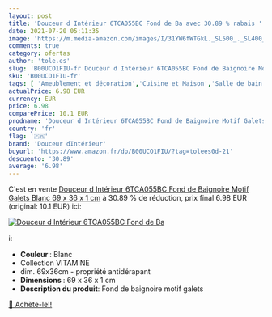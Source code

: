 ```yaml
---
layout: post
title: 'Douceur d Intérieur 6TCA055BC Fond de Ba avec 30.89 % rabais '
date: 2021-07-20 05:11:35
image: 'https://m.media-amazon.com/images/I/31YW6fWTGkL._SL500_._SL400_.jpg'
comments: true
category: ofertas
author: 'tole.es'
slug: 'B00UCO1FIU-fr Douceur d Intérieur 6TCA055BC Fond de Baignoire Motif...'
sku: 'B00UCO1FIU-fr'
tags: [ 'Ameublement et décoration','Cuisine et Maison','Salle de bain et WC','Tapis de bain','douceur dintérieur', ]
actualPrice: 6.98 EUR
currency: EUR
price: 6.98
comparePrice: 10.1 EUR
prodname: 'Douceur d Intérieur 6TCA055BC Fond de Baignoire Motif Galets Blanc 69 x 36 x 1 cm'
country: 'fr'
flag: '🇫🇷'
brand: 'Douceur dIntérieur'
buyurl: 'https://www.amazon.fr/dp/B00UCO1FIU/?tag=tolees0d-21'
descuento: '30.89'
average: '6.98'
---
```


C'est en vente [Douceur d Intérieur 6TCA055BC Fond de Baignoire Motif Galets Blanc 69 x 36 x 1 cm](https://www.amazon.fr/dp/B00UCO1FIU/?tag=tolees0d-21)  à  30.89 % de réduction, prix final  6.98 EUR (original: 10.1 EUR) ici:

[![Douceur d Intérieur 6TCA055BC Fond de Ba](https://m.media-amazon.com/images/I/31YW6fWTGkL._SL500_._SL400_.jpg)](https://www.amazon.fr/dp/B00UCO1FIU/?tag=tolees0d-21)

ℹ️:

- <b> Couleur </b>: Blanc
- Collection VITAMINE
- dim. 69x36cm - propriété antidérapant
- <b> Dimensions </b>: 69 x 36 x 1 cm
- <b>Description du produit</b>: Fond de baignoire motif galets

[🛒 Achète-le!!](https://www.amazon.fr/dp/B00UCO1FIU/?tag=tolees0d-21)
